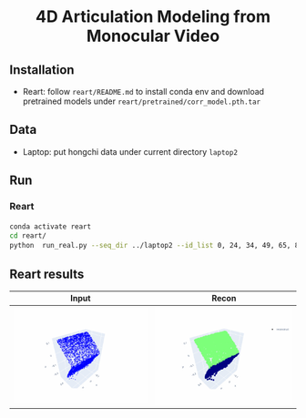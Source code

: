 <p align="center">
  <h1 align="center">4D Articulation Modeling from Monocular Video</h1>
</p>


## Installation
- Reart: follow `reart/README.md` to install conda env and download pretrained models under `reart/pretrained/corr_model.pth.tar`


## Data
- Laptop: put hongchi data under current directory `laptop2`

## Run

###  Reart
```bash
conda activate reart
cd reart/
python  run_real.py --seq_dir ../laptop2 --id_list 0, 24, 34, 49, 65, 85 --save_root=exp --cano_idx=0 --use_flow_loss --use_nproc --use_assign_loss --assign_iter=1000
```

## Reart results
Input| Recon
---|---
![](assets/laptop/input.gif) | ![](assets/laptop/recon.gif)